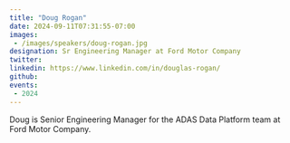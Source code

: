 ```yaml
---
title: "Doug Rogan"
date: 2024-09-11T07:31:55-07:00
images: 
 - /images/speakers/doug-rogan.jpg
designation: Sr Engineering Manager at Ford Motor Company
twitter: 
linkedin: https://www.linkedin.com/in/douglas-rogan/
github: 
events:
 - 2024
---
```


Doug is Senior Engineering Manager for the ADAS Data Platform team at Ford Motor Company.


